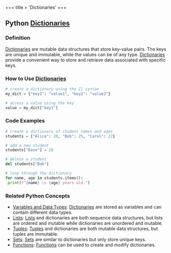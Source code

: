 +++
 title = 'Dictionaries'
+++
## Python [Dictionaries](./../dictionaries/)

### Definition
 [Dictionaries](./../dictionaries/) are mutable data structures that store key-value pairs. The keys are unique and immutable, while the values can be of any type. [Dictionaries](./../dictionaries/) provide a convenient way to store and retrieve data associated with specific keys.

### How to Use [Dictionaries](./../dictionaries/)
```python
# create a dictionary using the {} syntax
my_dict = {"key1": "value1", "key2": "value2"}

# access a value using the key
value = my_dict["key1"]
```

### Code Examples
```python
# create a dictionary of student names and ages
students = {"Alice": 20, "Bob": 25, "Carol": 22}

# add a new student
students["Dave"] = 28

# delete a student
del students["Bob"]

# loop through the dictionary
for name, age in students.items():
 print(f"{name} is {age} years old.")
```

### Related Python Concepts

- [Variables and Data Types](./../variables-and-data-types/): [Dictionaries](./../dictionaries/) are stored as variables and can contain different data types.
- [Lists](./../lists/): [Lists](./../lists/) and dictionaries are both sequence data structures, but lists are ordered and mutable while dictionaries are unordered and mutable.
- [Tuples](./../tuples/): [Tuples](./../tuples/) and dictionaries are both mutable data structures, but tuples are immutable.
- [Sets](./../sets/): [Sets](./../sets/) are similar to dictionaries but only store unique keys.
- [Functions](./../functions/): [Functions](./../functions/) can be used to create and modify dictionaries.